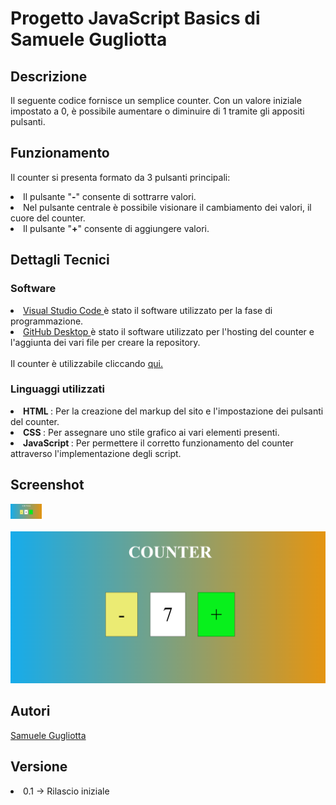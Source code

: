 # Progetto JavaScript Basics di Samuele Gugliotta

## Descrizione
<p> Il seguente codice fornisce un semplice counter. Con un valore iniziale impostato a 0, è possibile aumentare o diminuire di 1 tramite gli appositi pulsanti. <p>

## Funzionamento
  <p> Il counter si presenta formato da 3 pulsanti principali: <p>
    <li> Il pulsante "<strong>-</strong>" consente di sottrarre valori.
      <li> Nel pulsante centrale è possibile visionare il cambiamento dei valori, il cuore del counter.
    <li> Il pulsante "<strong>+</strong>" consente di aggiungere valori.

## Dettagli Tecnici

  ### Software
  <li> <a href="https://code.visualstudio.com/" rel=Sito1> Visual Studio Code </a> è stato il software utilizzato per la fase di programmazione.
  <li> <a href="https://desktop.github.com/" rel=Sito1> GitHub Desktop </a> è stato il software utilizzato per l'hosting del counter e l'aggiunta dei vari file per creare la repository.
  <br>
  <br>
  Il counter è utilizzabile cliccando <a href="https://rewillow.github.io/counter/" rel=Counter> qui. </a>
  
  ### Linguaggi utilizzati
  
  <li> <strong> HTML </strong>: Per la creazione del markup del sito e l'impostazione dei pulsanti del counter.
  <li> <strong> CSS </strong>: Per assegnare uno stile grafico ai vari elementi presenti.
  <li> <strong> JavaScript </strong>: Per permettere il corretto funzionamento del counter attraverso l'implementazione degli script.
    
## Screenshot
<img src="https://raw.githubusercontent.com/Rewillow/counter/main/img/Screen%201.png" alt="Screen1" style="max-width:50px;">
        <br>
        <br>
<img src="https://raw.githubusercontent.com/Rewillow/counter/main/img/Screen%202.png" alt="Screen1" style="msx-width:50px;">

  
## Autori
  <a href= "https://www.instagram.com/rewillow7/" rel="Social">Samuele Gugliotta</a>
  
## Versione
  <li> 0.1 -> Rilascio iniziale </li>

